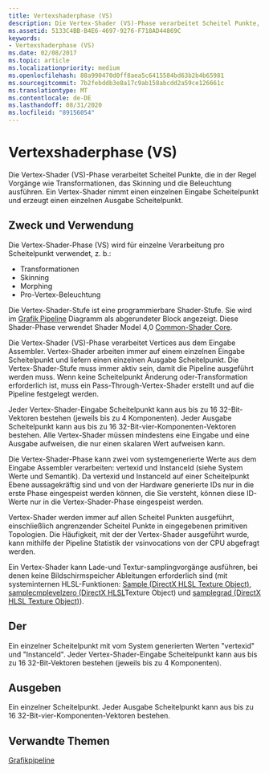 ```yaml
---
title: Vertexshaderphase (VS)
description: Die Vertex-Shader (VS)-Phase verarbeitet Scheitel Punkte, die in der Regel Vorgänge wie Transformationen, das Skinning und die Beleuchtung ausführen. Ein Vertex-Shader nimmt einen einzelnen Eingabe Scheitelpunkt und erzeugt einen einzelnen Ausgabe Scheitelpunkt.
ms.assetid: 5133C4BB-B4E6-4697-9276-F718AD44869C
keywords:
- Vertexshaderphase (VS)
ms.date: 02/08/2017
ms.topic: article
ms.localizationpriority: medium
ms.openlocfilehash: 88a990470d0ff8aea5c6415584bd63b2b4b65981
ms.sourcegitcommit: 7b2febddb3e8a17c9ab158abcdd2a59ce126661c
ms.translationtype: MT
ms.contentlocale: de-DE
ms.lasthandoff: 08/31/2020
ms.locfileid: "89156054"
---
```

# <a name="vertex-shader-vs-stage"></a>Vertexshaderphase (VS)


Die Vertex-Shader (VS)-Phase verarbeitet Scheitel Punkte, die in der Regel Vorgänge wie Transformationen, das Skinning und die Beleuchtung ausführen. Ein Vertex-Shader nimmt einen einzelnen Eingabe Scheitelpunkt und erzeugt einen einzelnen Ausgabe Scheitelpunkt.

## <a name="span-idpurpose_and_usesspanspan-idpurpose_and_usesspanspan-idpurpose_and_usesspanpurpose-and-uses"></a><span id="Purpose_and_uses"></span><span id="purpose_and_uses"></span><span id="PURPOSE_AND_USES"></span>Zweck und Verwendung


Die Vertex-Shader-Phase (VS) wird für einzelne Verarbeitung pro Scheitelpunkt verwendet, z. b.:

-   Transformationen
-   Skinning
-   Morphing
-   Pro-Vertex-Beleuchtung

Die Vertex-Shader-Stufe ist eine programmierbare Shader-Stufe. Sie wird im [Grafik Pipeline](graphics-pipeline.md) Diagramm als abgerundeter Block angezeigt. Diese Shader-Phase verwendet Shader Model 4,0 [Common-Shader Core](/windows/desktop/direct3dhlsl/dx-graphics-hlsl-common-core).

Die Vertex-Shader (VS)-Phase verarbeitet Vertices aus dem Eingabe Assembler. Vertex-Shader arbeiten immer auf einem einzelnen Eingabe Scheitelpunkt und liefern einen einzelnen Ausgabe Scheitelpunkt. Die Vertex-Shader-Stufe muss immer aktiv sein, damit die Pipeline ausgeführt werden muss. Wenn keine Scheitelpunkt Änderung oder-Transformation erforderlich ist, muss ein Pass-Through-Vertex-Shader erstellt und auf die Pipeline festgelegt werden.

Jeder Vertex-Shader-Eingabe Scheitelpunkt kann aus bis zu 16 32-Bit-Vektoren bestehen (jeweils bis zu 4 Komponenten). Jeder Ausgabe Scheitelpunkt kann aus bis zu 16 32-Bit-vier-Komponenten-Vektoren bestehen. Alle Vertex-Shader müssen mindestens eine Eingabe und eine Ausgabe aufweisen, die nur einen skalaren Wert aufweisen kann.

Die Vertex-Shader-Phase kann zwei vom systemgenerierte Werte aus dem Eingabe Assembler verarbeiten: vertexid und InstanceId (siehe System Werte und Semantik). Da vertexid und InstanceId auf einer Scheitelpunkt Ebene aussagekräftig sind und von der Hardware generierte IDs nur in die erste Phase eingespeist werden können, die Sie versteht, können diese ID-Werte nur in die Vertex-Shader-Phase eingespeist werden.

Vertex-Shader werden immer auf allen Scheitel Punkten ausgeführt, einschließlich angrenzender Scheitel Punkte in eingegebenen primitiven Topologien. Die Häufigkeit, mit der der Vertex-Shader ausgeführt wurde, kann mithilfe der Pipeline Statistik der vsinvocations von der CPU abgefragt werden.

Ein Vertex-Shader kann Lade-und Textur-samplingvorgänge ausführen, bei denen keine Bildschirmspeicher Ableitungen erforderlich sind (mit systeminternen HLSL-Funktionen: [Sample (DirectX HLSL Texture Object)](/windows/desktop/direct3dhlsl/dx-graphics-hlsl-to-sample), [samplecmplevelzero (DirectX HLSL](/windows/desktop/direct3dhlsl/dx-graphics-hlsl-to-samplecmplevelzero)Texture Object) und [samplegrad (DirectX HLSL Texture Object)](/windows/desktop/direct3dhlsl/dx-graphics-hlsl-to-samplegrad)).

## <a name="span-idinputspanspan-idinputspanspan-idinputspaninput"></a><span id="Input"></span><span id="input"></span><span id="INPUT"></span>Der


Ein einzelner Scheitelpunkt mit vom System generierten Werten "vertexid" und "InstanceId". Jeder Vertex-Shader-Eingabe Scheitelpunkt kann aus bis zu 16 32-Bit-Vektoren bestehen (jeweils bis zu 4 Komponenten).

## <a name="span-idoutputspanspan-idoutputspanspan-idoutputspanoutput"></a><span id="Output"></span><span id="output"></span><span id="OUTPUT"></span>Ausgeben


Ein einzelner Scheitelpunkt. Jeder Ausgabe Scheitelpunkt kann aus bis zu 16 32-Bit-vier-Komponenten-Vektoren bestehen.

## <a name="span-idrelated-topicsspanrelated-topics"></a><span id="related-topics"></span>Verwandte Themen


[Grafikpipeline](graphics-pipeline.md)

 

 